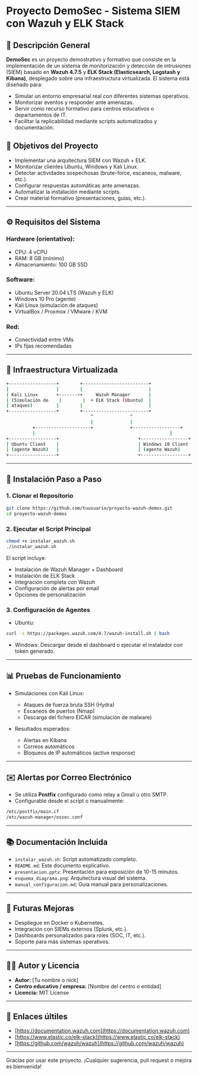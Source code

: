 # Proyecto DemoSec - Sistema SIEM con Wazuh y ELK Stack

## 📄 Descripción General

**DemoSec** es un proyecto demostrativo y formativo que consiste en la implementación de un sistema de monitorización y detección de intrusiones (SIEM) basado en **Wazuh 4.7.5** y **ELK Stack (Elasticsearch, Logstash y Kibana)**, desplegado sobre una infraestructura virtualizada. El sistema está diseñado para:

- Simular un entorno empresarial real con diferentes sistemas operativos.
- Monitorizar eventos y responder ante amenazas.
- Servir como recurso formativo para centros educativos o departamentos de IT.
- Facilitar la replicabilidad mediante scripts automatizados y documentación.

## 🚀 Objetivos del Proyecto

- Implementar una arquitectura SIEM con Wazuh + ELK.
- Monitorizar clientes Ubuntu, Windows y Kali Linux.
- Detectar actividades sospechosas (brute-force, escaneos, malware, etc.).
- Configurar respuestas automáticas ante amenazas.
- Automatizar la instalación mediante scripts.
- Crear material formativo (presentaciones, guías, etc.).

---

## ⚙️ Requisitos del Sistema

### Hardware (orientativo):
- CPU: 4 vCPU
- RAM: 8 GB (mínimo)
- Almacenamiento: 100 GB SSD

### Software:
- Ubuntu Server 20.04 LTS (Wazuh y ELK)
- Windows 10 Pro (agente)
- Kali Linux (simulación de ataques)
- VirtualBox / Proxmox / VMware / KVM

### Red:
- Conectividad entre VMs
- IPs fijas recomendadas

---

## 🛂 Infraestructura Virtualizada

```bash
+------------------+        +-------------------------+
|                  |        |                         |
| Kali Linux       +------->+     Wazuh Manager       |
| (Simulación de    |        |  + ELK Stack (Ubuntu)  |
| ataques)         |        |                         |
+------------------+        +-------------------------+
                                ^              ^
                                |              |
          +---------------------+              +------------------+
          |                                                   |
+------------------+                              +------------------+
| Ubuntu Client    |                              | Windows 10 Client |
| (agente Wazuh)   |                              | (agente Wazuh)    |
+------------------+                              +------------------+
```

---

## 🔢 Instalación Paso a Paso

### 1. Clonar el Repositorio
```bash
git clone https://github.com/tuusuario/proyecto-wazuh-demos.git
cd proyecto-wazuh-demos
```

### 2. Ejecutar el Script Principal
```bash
chmod +x instalar_wazuh.sh
./instalar_wazuh.sh
```

El script incluye:
- Instalación de Wazuh Manager + Dashboard
- Instalación de ELK Stack
- Integración completa con Wazuh
- Configuración de alertas por email
- Opciones de personalización

### 3. Configuración de Agentes
- Ubuntu:
```bash
curl -s https://packages.wazuh.com/4.7/wazuh-install.sh | bash
```
- Windows:
  Descargar desde el dashboard o ejecutar el instalador con token generado.

---

## 📊 Pruebas de Funcionamiento

- Simulaciones con Kali Linux:
  - Ataques de fuerza bruta SSH (Hydra)
  - Escaneos de puertos (Nmap)
  - Descarga del fichero EICAR (simulación de malware)

- Resultados esperados:
  - Alertas en Kibana
  - Correos automáticos
  - Bloqueos de IP automáticos (active response)

---

## ✉️ Alertas por Correo Electrónico

- Se utiliza **Postfix** configurado como relay a Gmail u otro SMTP.
- Configurable desde el script o manualmente:
```bash
/etc/postfix/main.cf
/etc/wazuh-manager/ossec.conf
```

---

## 📚 Documentación Incluida

- `instalar_wazuh.sh`: Script automatizado completo.
- `README.md`: Este documento explicativo.
- `presentacion.pptx`: Presentación para exposición de 10-15 minutos.
- `esquema_diagrama.png`: Arquitectura visual del sistema.
- `manual_configuracion.md`: Guía manual para personalizaciones.

---

## 🚀 Futuras Mejoras

- Despliegue en Docker o Kubernetes.
- Integración con SIEMs externos (Splunk, etc.).
- Dashboards personalizados para roles (SOC, IT, etc.).
- Soporte para más sistemas operativos.

---

## 👮‍♂️ Autor y Licencia

- **Autor:** [Tu nombre o nick]
- **Centro educativo / empresa:** [Nombre del centro o entidad]
- **Licencia:** MIT License

---

## 🔗 Enlaces últiles

- [https://documentation.wazuh.com](https://documentation.wazuh.com)
- [https://www.elastic.co/elk-stack](https://www.elastic.co/elk-stack)
- [https://github.com/wazuh/wazuh](https://github.com/wazuh/wazuh)

---

Gracias por usar este proyecto. ¡Cualquier sugerencia, pull request o mejora es bienvenida!
